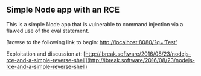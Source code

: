 ## Simple Node app with an RCE

This is a simple Node app that is vulnerable to command injection via a flawed use of the eval statement.

Browse to the following link to begin:
[http://localhost:8080/?q='Test'](http://localhost:8080/?q='Test'
)

Exploitation and discussion at:
[http://ibreak.software/2016/08/23/nodejs-rce-and-a-simple-reverse-shell](http://ibreak.software/2016/08/23/nodejs-rce-and-a-simple-reverse-shell)


